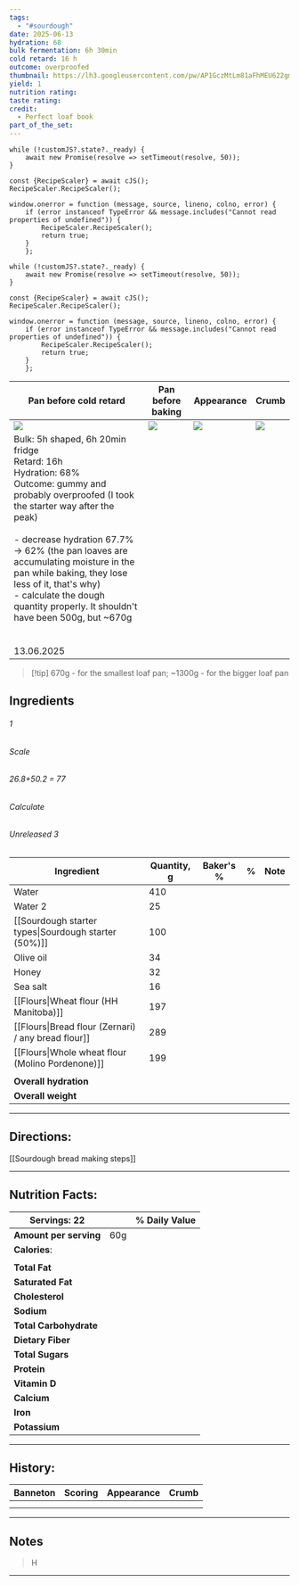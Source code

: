 ```yaml
---
tags:
  - "#sourdough"
date: 2025-06-13
hydration: 68
bulk fermentation: 6h 30min
cold retard: 16 h
outcome: overproofed
thumbnail: https://lh3.googleusercontent.com/pw/AP1GczMtLm81aFhMEU622gmspIh5CsNUW9UOCEfVTouBGgyFXjwsPQ2Hf7wuBaabJiPukuNizaD1WzCLRo3nZMuJOhWLXEbLjYUfFG3w-8XQaTRWj6YW8J-1rv4iqVDkqZCc2YHAFESR6kagB6ggF__xnrxU=w1280-h960-s-no-gm?authuser=0
yield: 1
nutrition rating: 
taste rating: 
credit:
  - Perfect loaf book
part_of_the_set:
---
```

```dataviewjs
while (!customJS?.state?._ready) { 
	await new Promise(resolve => setTimeout(resolve, 50)); 
} 

const {RecipeScaler} = await cJS();
RecipeScaler.RecipeScaler();

window.onerror = function (message, source, lineno, colno, error) {
	if (error instanceof TypeError && message.includes("Cannot read properties of undefined")) {
		RecipeScaler.RecipeScaler();
		return true;
	}
    };

```
```dataviewjs
while (!customJS?.state?._ready) { 
	await new Promise(resolve => setTimeout(resolve, 50)); 
} 

const {RecipeScaler} = await cJS();
RecipeScaler.RecipeScaler();

window.onerror = function (message, source, lineno, colno, error) {
	if (error instanceof TypeError && message.includes("Cannot read properties of undefined")) {
		RecipeScaler.RecipeScaler();
		return true;
	}
    };
```

| Pan before cold retard                                                                                                                                                                                                                                                                                                                                                                                      | Pan before baking                                                                                                                                                                                                                    | Appearance                                                                                                                                                                                                                           | Crumb                                                                                                                                                                                                                                |
| ----------------------------------------------------------------------------------------------------------------------------------------------------------------------------------------------------------------------------------------------------------------------------------------------------------------------------------------------------------------------------------------------------------- | ------------------------------------------------------------------------------------------------------------------------------------------------------------------------------------------------------------------------------------ | ------------------------------------------------------------------------------------------------------------------------------------------------------------------------------------------------------------------------------------ | ------------------------------------------------------------------------------------------------------------------------------------------------------------------------------------------------------------------------------------ |
| ![](https://lh3.googleusercontent.com/pw/AP1GczPO14Rdq5jlDz2qcSxrxSm95Rrbs4q1pNA8icmqjLQV_5bJy-zpkvIdKPVis2Pi9FjtqgKahEsIxTwWOrc3FSJTVKT5zUYbskFMZbuQwQTBZVfJd_HuEkwKkkSwAyUeqZfJndxDPkcuDpf3DZ1cgA_l=w1280-h960-s-no-gm?authuser=0)                                                                                                                                                                        | ![](https://lh3.googleusercontent.com/pw/AP1GczOGo72ep0MDa_zr_wbMARE_8FWKnAlrGStBKna7gwbsOHiy5PJUI6aDOI5jF9RiD1HHiTenAWvM-ZDx3MPeYHOJ-57xQBt1xbNGwZLbmoLTs1ehM6CwvJh24ruzX8tzZxpJ1ICbL25m3KZeXjIGHKsW=w1280-h960-s-no-gm?authuser=0) | ![](https://lh3.googleusercontent.com/pw/AP1GczMtLm81aFhMEU622gmspIh5CsNUW9UOCEfVTouBGgyFXjwsPQ2Hf7wuBaabJiPukuNizaD1WzCLRo3nZMuJOhWLXEbLjYUfFG3w-8XQaTRWj6YW8J-1rv4iqVDkqZCc2YHAFESR6kagB6ggF__xnrxU=w1280-h960-s-no-gm?authuser=0) | ![](https://lh3.googleusercontent.com/pw/AP1GczOsF7JhTmGjcNl3ibOcW-GGfpjr2uorGLXR2GAc9YLeWrNx6O_gsdzTLaE1Y947Y6NoQ2oDC3-98tvNbtUkMQaI8Mr1y5P6BWf-UdJqA24HLZ1k4xc4AowlfS7xrgW8zL9IWh_EsakVmXVxDr1_XMUS=w779-h1039-s-no-gm?authuser=0) |
| Bulk: 5h shaped, 6h 20min fridge<br>Retard: 16h<br>Hydration: 68%<br>Outcome: gummy and probably overproofed (I took the starter way after the peak)<br><br>- decrease hydration 67.7% -> 62% (the pan loaves are accumulating moisture in the pan while baking, they lose less of it, that's why)<br>- calculate the dough quantity properly. It shouldn't have been 500g, but ~670g<br><br><br>13.06.2025 |                                                                                                                                                                                                                                      |                                                                                                                                                                                                                                      |                                                                                                                                                                                                                                      |

> [!tip] 670g - for the smallest loaf pan; ~1300g - for the bigger loaf pan
## Ingredients

###### 1
###### Scale
###### 26.8+50.2 = 77
###### Calculate
###### Unreleased 3

| Ingredient                                           | Quantity, g | Baker's % | %   | Note |
| ---------------------------------------------------- | ----------- | --------- | --- | ---- |
| Water                                                | 410         |           |     |      |
| Water 2                                              | 25          |           |     |      |
| [[Sourdough starter types\|Sourdough starter (50%)]] | 100         |           |     |      |
| Olive oil                                            | 34          |           |     |      |
| Honey                                                | 32          |           |     |      |
| Sea salt                                             | 16          |           |     |      |
| [[Flours\|Wheat flour (HH Manitoba)]]                | 197         |           |     |      |
| [[Flours\|Bread flour (Zernari) / any bread flour]]  | 289         |           |     |      |
| [[Flours\|Whole wheat flour (Molino Pordenone)]]     | 199         |           |     |      |
|                                                      |             |           |     |      |
| **Overall hydration**                                |             |           |     |      |
| **Overall weight**                                   |             |           |     |      |




---
## Directions:


[[Sourdough bread making steps]]



---
## Nutrition Facts:

| **Servings:** 22       |       | % Daily Value |
| ---------------------- | ----- | ------------- |
| **Amount per serving** | 60g   |               |
| **Calories**:          |       |               |
|                        |       |               |
| **Total Fat**          |       |               |
| **Saturated Fat**      |       |               |
| **Cholesterol**        |       |               |
| **Sodium**             |       |               |
| **Total Carbohydrate** |       |               |
| **Dietary Fiber**      |       |               |
| **Total Sugars**       |       |               |
| **Protein**            |       |               |
| **Vitamin D**          |       |               |
| **Calcium**            |       |               |
| **Iron**               |       |               |
| **Potassium**          |       |               |

---
## History:

| Banneton | Scoring | Appearance | Crumb |
| -------- | ------- | ---------- | ----- |
|          |         |            |       |
|          |         |            |       |

---
## Notes

> H

---



